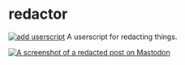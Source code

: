 # redactor
[![add userscript](https://img.shields.io/badge/-add%20userscript-gray)](https://easrng.github.io/redactor/user.js)
A userscript for redacting things.

[![A screenshot of a redacted post on Mastodon](https://user-images.githubusercontent.com/23086727/170826278-a4ce1d07-cb27-4b00-834c-055f7d04cbfd.png)
](https://chaos.social/@maris/108379392423588799)
